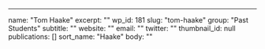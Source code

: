 ---
  name: "Tom Haake"
  excerpt: ""
  wp_id: 181
  slug: "tom-haake"
  group: "Past Students"
  subtitle: ""
  website: ""
  email: ""
  twitter: ""
  thumbnail_id: null
  publications: []
  sort_name: "Haake"
  body: ""
